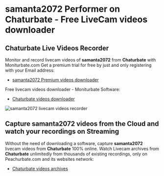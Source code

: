 # samanta2072 Performer on Chaturbate - Free LiveCam videos downloader

## Chaturbate Live Videos Recorder

Monitor and record livecam videos of **samanta2072** from **Chaturbate** with Moniturbate.com
Get a premium trial for free by just and only registering with your Email address:
* [samanta2072 Premium videos downloader](https://moniturbate.com/request-demo-licence-key.html)

Free livecam videos downloader - Moniturbate Software:
* [Chaturbate videos downloader](https://moniturbate.com/moniturbate-download-software.html)

![samanta2072 livecam videos recorder](https://peachurnet.com/templates/moniturbate-software.png)


## Capture samanta2072 videos from the Cloud and watch your recordings on Streaming

Without the need of downloading a software, capture **samanta2072** livecam videos from **Chaturbate** 100% online.
Watch Livecam archives from **Chaturbate** unlimitedly from thousands of existing recordings, only on Peachurbate.com and its websites network:
* [Chaturbate videos archives](https://peachurnet.com/)